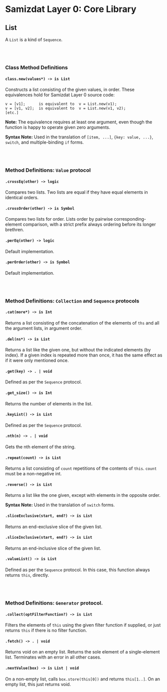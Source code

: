 Samizdat Layer 0: Core Library
==============================

List
----

A `List` is a kind of `Sequence`.

<br><br>
### Class Method Definitions

#### `class.new(values*) -> is List`

Constructs a list consisting of the given values, in order.
These equivalences hold for Samizdat Layer 0 source code:

```
v = [v1];      is equivalent to  v = List.new(v1);
v = [v1, v2];  is equivalent to  v = List.new(v1, v2);
[etc.]
```

**Note:** The equivalence requires at least one argument, even though
the function is happy to operate given zero arguments.

**Syntax Note:** Used in the translation of `[item, ...]`,
`{key: value, ...}`, `switch`, and multiple-binding `if` forms.


<br><br>
### Method Definitions: `Value` protocol

#### `.crossEq(other) -> logic`

Compares two lists. Two lists are equal if they have equal elements in
identical orders.

#### `.crossOrder(other) -> is Symbol`

Compares two lists for order. Lists order by pairwise corresponding-element
comparison, with a strict prefix always ordering before its longer brethren.

#### `.perEq(other) -> logic`

Default implementation.

#### `.perOrder(other) -> is Symbol`

Default implementation.


<br><br>
### Method Definitions: `Collection` and `Sequence` protocols

#### `.cat(more*) -> is Int`

Returns a list consisting of the concatenation of the elements
of `ths` and all the argument lists, in argument order.

#### `.del(ns*) -> is List`

Returns a list like the given one, but without the indicated elements
(by index). If a given index is repeated more than once, it has the same
effect as if it were only mentioned once.

#### `.get(key) -> . | void`

Defined as per the `Sequence` protocol.

#### `.get_size() -> is Int`

Returns the number of elements in the list.

#### `.keyList() -> is List`

Defined as per the `Sequence` protocol.

#### `.nth(n) -> . | void`

Gets the nth element of the string.

#### `.repeat(count) -> is List`

Returns a list consisting of `count` repetitions of the contents of `this`.
`count` must be a non-negative int.

#### `.reverse() -> is List`

Returns a list like the one given, except with elements in the opposite
order.

**Syntax Note:** Used in the translation of `switch` forms.

#### `.sliceExclusive(start, end?) -> is List`

Returns an end-exclusive slice of the given list.

#### `.sliceInclusive(start, end?) -> is List`

Returns an end-inclusive slice of the given list.

#### `.valueList() -> is List`

Defined as per the `Sequence` protocol. In this case, this function always
returns `this`, directly.



<br><br>
### Method Definitions: `Generator` protocol.

#### `.collect(optFilterFunction?) -> is List`

Filters the elements of `this` using the given filter function if supplied,
or just returns `this` if there is no filter function.

#### `.fetch() -> . | void`

Returns void on an empty list. Returns the sole element of a single-element
list. Terminates with an error in all other cases.

#### `.nextValue(box) -> is List | void`

On a non-empty list, calls `box.store(this[0])` and returns
`this[1..]`. On an empty list, this just returns void.
